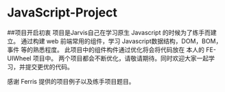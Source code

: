 # JavaScript-Project
##项目开启初衷
项目是Jarvis自己在学习原生 Javascript 的时候为了练手而建立。
通过构建 web 前端常用的组件，学习 Javascript数据结构，DOM，BOM，事件 等的熟悉程度。
此项目中的组件构件通过优化将会将代码放在 本人的 FE-UIWheel 项目中。
两个项目都会不断优化，请敬请期待。同时欢迎大家一起学习，并提交更优的代码。



感谢 Ferris 提供的项目例子以及练手项目题目。
